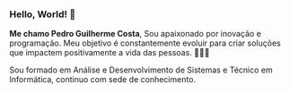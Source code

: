 ### Hello, World! 👋

**Me chamo Pedro Guilherme Costa**, Sou apaixonado por inovação e programação. Meu objetivo é constantemente evoluir para criar soluções que impactem positivamente a vida das pessoas. 🧑‍🚀🚀

Sou formado em Análise e Desenvolvimento de Sistemas e Técnico em Informática, continuo com sede de conhecimento.

<!--
**costaPedroGuilherme/costaPedroGuilherme** is a ✨ _special_ ✨ repository because its `README.md` (this file) appears on your GitHub profile.

Here are some ideas to get you started:

- 🔭 I’m currently working on ...
- 🌱 I’m currently learning ...
- 👯 I’m looking to collaborate on ...
- 🤔 I’m looking for help with ...
- 💬 Ask me about ...
- 📫 How to reach me: ...
- 😄 Pronouns: ...
- ⚡ Fun fact: ...
-->
